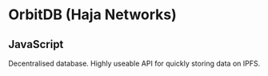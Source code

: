 # OrbitDB (Haja Networks)
## JavaScript

Decentralised database. Highly useable API for quickly storing data on IPFS.

